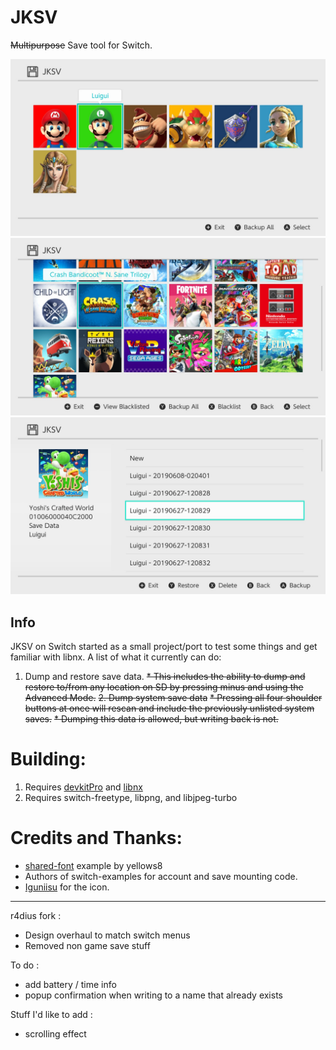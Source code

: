 # JKSV

~~Multipurpose~~ Save tool for Switch.

![user select](https://github.com/r4dius/JKSV/blob/light/screenshots/2019062712080400-8BF5216850FD21312EC895FF3C94953D.jpg?raw=true)
![game list](https://github.com/r4dius/JKSV/blob/light/screenshots/2019062712081300-8BF5216850FD21312EC895FF3C94953D.jpg?raw=true)
![game save](https://github.com/r4dius/JKSV/blob/light/screenshots/2019062712084400-8BF5216850FD21312EC895FF3C94953D.jpg?raw=true)

## Info
JKSV on Switch started as a small project/port to test some things and get familiar with libnx. A list of what it currently can do:
1. Dump and restore save data.
    ~~* This includes the ability to dump and restore to/from any location on SD by pressing minus and using the Advanced Mode.~~
~~2. Dump system save data~~
    ~~* Pressing all four shoulder buttons at once will rescan and include the previously unlisted system saves.~~
    ~~* Dumping this data is allowed, but writing back is not.~~

# Building:
1. Requires [devkitPro](https://devkitpro.org/) and [libnx](https://github.com/switchbrew/libnx)
2. Requires switch-freetype, libpng, and libjpeg-turbo

# Credits and Thanks:
* [shared-font](https://github.com/switchbrew/switch-portlibs-examples) example by yellows8
* Authors of switch-examples for account and save mounting code.
* [Iguniisu](https://github.com/igniscitrinus) for the icon.

---

r4dius fork :
- Design overhaul to match switch menus
- Removed non game save stuff

To do :
- add battery / time info
- popup confirmation when writing to a name that already exists

Stuff I'd like to add :
- scrolling effect
